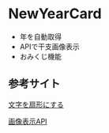# NewYearCard
* 年を自動取得
* APIで干支画像表示
* おみくじ機能

## 参考サイト
[文字を扇形にする](https://nyanblog2222.com/programming/javascript/1233/)

[画像表示API](https://paiza.hatenablog.com/entry/2017/11/30/120%E4%B8%87%E6%9E%9A%E8%B6%85%E3%81%88%E3%81%AE%E7%94%BB%E5%83%8F%E3%82%92JavaScript%E3%81%8B%E3%82%89%E7%84%A1%E6%96%99%E3%81%A7%E4%BD%BF%E3%81%88%E3%82%8B%E3%80%8CPixabay_API%E3%80%8D%E3%81%A7%E7%94%BB)
